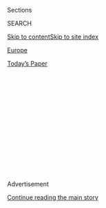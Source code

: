 <div id="app">

<div>

<div>

<div>

<div class="NYTAppHideMasthead css-1q2w90k e1suatyy0">

<div class="section css-ui9rw0 e1suatyy2">

<div class="css-eph4ug er09x8g0">

<div class="css-6n7j50">

</div>

<span class="css-1dv1kvn">Sections</span>

<div class="css-10488qs">

<span class="css-1dv1kvn">SEARCH</span>

</div>

[Skip to content](#site-content)[Skip to site
index](#site-index)

</div>

<div id="masthead-section-label" class="css-1wr3we4 eaxe0e00">

[Europe](https://www.nytimes.com/section/world/europe)

</div>

<div class="css-10698na e1huz5gh0">

</div>

</div>

<div id="masthead-bar-one" class="section hasLinks css-15hmgas e1csuq9d3">

<div class="css-uqyvli e1csuq9d0">

</div>

<div class="css-1uqjmks e1csuq9d1">

</div>

<div class="css-9e9ivx">

[](https://myaccount.nytimes.com/auth/login?response_type=cookie&client_id=vi)

</div>

<div class="css-1bvtpon e1csuq9d2">

[Today’s
Paper](https://www.nytimes.com/section/todayspaper)

</div>

</div>

</div>

</div>

<div data-aria-hidden="false">

<div id="site-content" data-role="main">

<div>

<div class="css-1aor85t" style="opacity:0.000000001;z-index:-1;visibility:hidden">

<div class="css-1hqnpie">

<div class="css-epjblv">

<span class="css-17xtcya">[Europe](/section/world/europe)</span><span class="css-x15j1o">|</span><span class="css-fwqvlz">Trump,
at Putin’s Side, Questions U.S. Intelligence on 2016
Election</span>

</div>

<div class="css-k008qs">

<div class="css-1iwv8en">

<span class="css-18z7m18"></span>

<div>

</div>

</div>

<span class="css-1n6z4y">https://nyti.ms/2Jp88Vz</span>

<div class="css-1705lsu">

<div class="css-4xjgmj">

<div class="css-4skfbu" data-role="toolbar" data-aria-label="Social Media Share buttons, Save button, and Comments Panel with current comment count" data-testid="share-tools">

  - 
  - 
  - 
  - 
    
    <div class="css-6n7j50">
    
    </div>

  - 
  - 

</div>

</div>

</div>

</div>

</div>

</div>

<div id="NYT_TOP_BANNER_REGION" class="css-13pd83m">

</div>

<div id="top-wrapper" class="css-1sy8kpn">

<div id="top-slug" class="css-l9onyx">

Advertisement

</div>

[Continue reading the main
story](#after-top)

<div class="ad top-wrapper" style="text-align:center;height:100%;display:block;min-height:250px">

<div id="top" class="place-ad" data-position="top" data-size-key="top">

</div>

</div>

<div id="after-top">

</div>

</div>

<div id="sponsor-wrapper" class="css-1hyfx7x">

<div id="sponsor-slug" class="css-19vbshk">

Supported by

</div>

[Continue reading the main
story](#after-sponsor)

<div id="sponsor" class="ad sponsor-wrapper" style="text-align:center;height:100%;display:block">

</div>

<div id="after-sponsor">

</div>

</div>

<div class="css-1vkm6nb ehdk2mb0">

# Trump, at Putin’s Side, Questions U.S. Intelligence on 2016 Election

</div>

![<span class="css-16f3y1r e13ogyst0">During a news conference with
President Vladimir V. Putin of Russia, President Trump would not say
whether he believed Russia meddled with the 2016 presidential
election.</span><span class="css-cch8ym"><span class="css-1dv1kvn">Credit</span><span class="css-cnj6d5 e1z0qqy90" itemprop="copyrightHolder"><span class="css-1ly73wi e1tej78p0">Credit...</span><span>Doug
Mills/The New York
Times</span></span></span>](https://static01.nyt.com/images/2018/07/17/world/17Trump-live14/17Trump-live14-videoSixteenByNine3000.jpg)

<div class="css-xt80pu e12qa4dv0">

<div class="css-18e8msd">

<div class="css-vp77d3 epjyd6m0">

<div class="css-1baulvz">

By [<span class="css-1baulvz last-byline" itemprop="name">Julie
Hirschfeld
Davis</span>](https://www.nytimes.com/by/julie-hirschfeld-davis)

</div>

</div>

  - July 16,
    2018

  - 
    
    <div class="css-4xjgmj">
    
    <div class="css-d8bdto" data-role="toolbar" data-aria-label="Social Media Share buttons, Save button, and Comments Panel with current comment count" data-testid="share-tools">
    
      - 
      - 
      - 
      - 
        
        <div class="css-6n7j50">
        
        </div>
    
      - 
      - 
    
    </div>
    
    </div>

</div>

</div>

<div class="section meteredContent css-1r7ky0e" name="articleBody" itemprop="articleBody">

<div class="css-1fanzo5 StoryBodyCompanionColumn">

<div class="css-53u6y8">

HELSINKI, Finland — President Trump stood next to President Vladimir V.
Putin of Russia on Monday and publicly challenged the conclusion of his
own intelligence agencies that Moscow interfered in the 2016
presidential election, wrapping up what he called a “deeply productive”
[summit
meeting](https://www.nytimes.com/2018/07/16/world/europe/trump-putin-summit-helsinki.html?rref=collection%2Fsectioncollection%2Fworld&action=click&contentCollection=world&region=rank&module=package&version=highlights&contentPlacement=1&pgtype=sectionfront)
with an extraordinary show of trust for a leader accused of attacking
American democracy.

In a remarkable news conference, Mr. Trump did not name a single action
for which Mr. Putin should be held accountable. Instead, he saved his
sharpest criticism for the United States and the special counsel
investigation into the election interference, calling it a “ridiculous”
probe and a “witch hunt” that has kept the two countries apart.

Mr. Trump even questioned the determinations by his intelligence
officials that Russia had meddled in the election.

*\[*[*Julie Hirschfeld Davis joined “The Daily” to discuss how President
Trump avoided criticizing President Vladimir V. Putin, and instead aimed
his barbs at the U.S. Listen
here.*](https://www.nytimes.com/2018/07/17/podcasts/the-daily/trump-putin-russia-summit-meeting.html?rref=nytimes.com%2Fthedaily)*\]*

</div>

</div>

<div class="css-1fanzo5 StoryBodyCompanionColumn">

<div class="css-53u6y8">

“They said they think it’s Russia,” Mr. Trump said. “I have President
Putin; he just said it’s not Russia,” the president continued, only
moments after Mr. Putin conceded that he had wanted Mr. Trump to win the
election because of his promises of warmer relations with Moscow.

“I will say this: I don’t see any reason why it would be” Russia that
was responsible for the election hacking, Mr. Trump added. “President
Putin was extremely strong and powerful in his denial today.”

The 45-minute news conference offered the spectacle of the American and
Russian presidents both pushing back on the notion of Moscow’s election
interference, with Mr. Putin demanding evidence of something he said had
never been proved, and Mr. Trump appearing to agree.

When asked directly whether he believed [Mr.
Putin](100000006003853/web/editing) or his own intelligence agencies
about the election meddling, Mr. Trump said there were “two thoughts” on
the matter: one from American officials like Dan Coats, his director of
national intelligence, asserting Russia’s involvement; and one from Mr.
Putin dismissing it.

“I have confidence in both parties,” Mr. Trump said.

He then changed the subject, demanding to know why the F.B.I. never
examined the hacked computer servers of the Democratic National
Committee, and asking about the fate of emails missing from the server
of Hillary Clinton, his campaign rival.

</div>

</div>

<div class="css-1fanzo5 StoryBodyCompanionColumn">

<div class="css-53u6y8">

“Where are Hillary Clinton’s emails?” Mr. Trump said.

His performance drew howls of protests from Democrats and some
Republicans, prompting John O. Brennan, who served as C.I.A. director
under President Barack Obama, to suggest that the remarks warranted Mr.
Trump’s impeachment.

“Donald Trump’s press conference performance in Helsinki rises to &
exceeds the threshold of ‘high crimes & misdemeanors,’” Mr. Brennan
[wrote on
Twitter](https://twitter.com/JohnBrennan/status/1018885971104985093),
calling the president’s behavior “treasonous.” “Not only were Trump’s
comments imbecilic, he is wholly in the pocket of Putin.”

The House speaker, Paul D. Ryan, [released a
statement](https://www.speaker.gov/press-release/statement-russia)
saying, “there is no question that Russia interfered in our election and
continues attempts to undermine democracy.”

And within hours, Mr. Coats issued his own strongly worded statement
that contained an implicit rebuke of Mr. Trump.

“We have been clear in our assessments of Russian meddling in the 2016
election and their ongoing, pervasive efforts to undermine our
democracy,” Mr. Coats said. “We will continue to provide unvarnished and
objective intelligence in support of our national security.”

Some of Mr. Trump’s own advisers privately said they were shocked by the
president’s performance, including his use of the phrase “witch hunt” to
describe the special counsel investigation while standing beside Mr.
Putin.

</div>

</div>

<div class="css-1sngw6j">

[](https://www.nytimes.com/interactive/2018/07/16/us/politics/republicans-trump-putin-russia-reaction.html)

<div class="css-1eoytci">

![](https://static01.nyt.com/images/2018/07/16/us/republicans-trump-putin-russia-reaction-promo-1531788003912/republicans-trump-putin-russia-reaction-promo-1531788003912-articleLarge.jpg)

</div>

<div class="css-1rha1bf">

## How Republican Lawmakers Responded to Trump’s Russian Meddling Denial

Reports of the president’s comments prompted outcry from some lawmakers,
but they were followed by notable silence from others.

</div>

</div>

<div class="css-1fanzo5 StoryBodyCompanionColumn">

<div class="css-53u6y8">

Aboard Air Force One back to Washington, Mr. Trump’s mood grew foul as
the breadth of the critical reactions became clear, according to some
people briefed on the flight. Aides steered clear of the front of the
plane to avoid being tapped for a venting session with Mr. Trump.

</div>

</div>

<div class="css-1fanzo5 StoryBodyCompanionColumn">

<div class="css-53u6y8">

Some political allies worried that the encounter with Mr. Putin would
linger over Republicans heading into the midterm elections this fall.

“President Trump must clarify his statements in Helsinki on our
intelligence system and Putin,” Newt Gingrich, the former Republican
speaker of the House who has advised Mr. Trump,
[said](https://twitter.com/newtgingrich/status/1018967261418344450) on
Twitter. “It is the most serious mistake of his presidency and must be
corrected — immediately.”

Both presidents said it was vital to talk to each other because, as
leaders of two major nuclear powers, they had a responsibility to engage
in dialogue and ensure global stability.

But Mr. Trump’s statements at the news conference were a remarkable
break with his administration, which on Friday [indicted 12 Russian
intelligence
officers](https://www.nytimes.com/2018/07/13/us/politics/mueller-indictment-russian-intelligence-hacking.html)
for cyberattacks intended to interfere in the presidential contest. The
indictment explained, in detail, how Russian intelligence officers
hacked the Democratic National Committee and the Clinton presidential
campaign, providing the most explicit account to date of the Russian
government’s meddling in American democracy.

Mr. Trump said he did not regard Mr. Putin as an adversary, but as a
“good competitor,” adding that, “the word competitor is a compliment.”

When Mr. Putin was asked by an American reporter whether he had wanted
Mr. Trump to win and directed an effort intended to bring about that
result, the Russian president quickly answered, “Yes I did, yes I did,
because he talked about bringing the U.S.-Russia relationship back to
normal.” It was not clear whether he had heard the translation of the
second part of the question.

</div>

</div>

<div class="css-1fanzo5 StoryBodyCompanionColumn">

<div class="css-53u6y8">

Mr. Putin said he would look into the possibility of having Russian law
enforcement authorities assist Robert S. Mueller III, the special
counsel investigating Moscow’s election interference, in questioning the
12 people who were charged. Mr. Trump called it an “incredible offer.”

But in return, Mr. Putin, who rolled his eyes and snickered at the
notion that he had compromising material on Mr. Trump or his family,
said that Russia would expect American assistance in cases of interest
to Moscow, including the ability to send Russian law enforcement
officials to work in the United States.

He singled out [William F.
Browder](https://www.nytimes.com/2018/07/16/world/europe/putin-bill-browder-magnitsky-investor.html),
a longstanding critic of the Kremlin whose associates Mr. Putin accused
of evading taxes and funneling millions of dollars to the Clinton
campaign, without providing evidence.

Mr. Putin also took solace in Mr. Trump’s doubt-casting about who was
responsible for the hacking, saying the allegations that Russia had
directed the effort were “utter nonsense, just like the president
recently mentioned.”

Emerging from his one-on-one meeting with Mr. Putin, which was followed
by a larger lunch meeting with advisers, Mr. Trump cited a litany of
factors that he said had stood in the way of better relations between
the United States and Russia. He blamed Democrats’ bitterness over
having lost an election that they should have won, and Mr. Mueller’s
investigation.

But Mr. Trump claimed to have defused all of that tension in a matter of
minutes.

“Our relationship has never been worse than it is now,” Mr. Trump said.
“However, that changed as of about four hours ago.”

Mr. Trump began his day on Monday on Twitter, blaming [American
“foolishness and
stupidity”](https://twitter.com/realDonaldTrump/status/1018738368753078273)
for years of escalating tension with Russia, as well as the “Rigged
Witch Hunt.”

</div>

</div>

<div class="css-1fanzo5 StoryBodyCompanionColumn">

<div class="css-53u6y8">

The comment appeared to absolve Moscow of many irritants in the
relationship with Russia, including the election hacking, the annexation
of Crimea, Russian backing for rebels in Ukraine and for the Assad
government in Syria, and Moscow’s suspected [use of a nerve agent to
poison people in
Britain](https://www.nytimes.com/2018/07/15/world/europe/uk-skripal-russia-novichok.html).

In fact, Russia’s Foreign Ministry recirculated the comment, [chiming
in, “We
agree.”](https://twitter.com/mfa_russia/status/1018803468805566464)

For much of the news conference, Mr. Trump appeared to be far more
focused on defending the legitimacy of his election victory than on
determining who was behind the election
hacking.

</div>

</div>

<div class="css-1sngw6j">

[](https://www.nytimes.com/interactive/2018/07/16/us/elections/russian-interference-statements-comments.html)

<div class="css-1eoytci">

![](https://static01.nyt.com/images/2018/07/17/us/russian-interference-statements-comments-promo-1531839768920/russian-interference-statements-comments-promo-1531839768920-articleLarge-v2.gif)

</div>

<div class="css-1rha1bf">

## 8 U.S. Intelligence Groups Blame Russia for Meddling, but Trump Keeps Clouding the Picture

The heads of the national security agencies on Thursday said that Russia
was still trying to influence United States elections, contradicting
statements made by President Trump.

</div>

</div>

<div class="css-1fanzo5 StoryBodyCompanionColumn">

<div class="css-53u6y8">

“There was no collusion at all — everybody knows it,” Mr. Trump said.
“That was a clean campaign. I beat Hillary Clinton easily.”

He added, “We ran a brilliant campaign, and that’s why I’m president.”

Later, in an interview with Fox News, Mr. Putin repeated his assertion
that Russia had not interfered in the American presidential race. But
then he suggested that the hacking itself should not be treated as such
an explosive issue, because the emails taken from Democratic officials
were accurate.

“The information that I am aware of, there’s nothing false about it,”
Mr. Putin said in the interview. “Every single grain of it is true. And
the Democratic leadership admitted it.”

In the United States, critics of Mr. Trump reacted angrily to his
contention that Russia and the United States shared blame for their
deteriorated relationship.

</div>

</div>

<div class="css-1fanzo5 StoryBodyCompanionColumn">

<div class="css-53u6y8">

“This is bizarre and flat-out wrong,” said Senator Ben Sasse, Republican
of Nebraska. “The United States is not to blame. America wants a good
relationship with the Russian people, but Vladimir Putin and his thugs
are responsible for Soviet-style aggression. When the president plays
these moral equivalence games, he gives Putin a propaganda win he
desperately needs.”

Mr. Ryan said, “There is no moral equivalence between the United States
and Russia, which remains hostile to our most basic values and ideas.”

The summit meeting capped a weeklong European trip in which Mr. Trump
disparaged NATO allies, [castigated
Germany](https://www.nytimes.com/2018/07/11/world/europe/germany-merkel-russia-trump-nato.html),
[criticized the British prime
minister](https://www.nytimes.com/2018/07/12/world/europe/trump-brexit-theresa-may.html)
on her own soil and [branded the European Union a
“foe”](https://www.nytimes.com/2018/07/15/world/europe/trump-putin-summit-meeting.html?rref=collection%2Fsectioncollection%2Fworld&action=click&contentCollection=world&region=rank&module=package&version=highlights&contentPlacement=7&pgtype=sectionfront)
on trade — while he mused about his wish for warmer relations with Mr.
Putin.

Many in Mr. Trump’s own government consider Mr. Putin a potentially
dangerous adversary to be countered, not courted. On Friday, Mr. Coats
said of Russian cyberattacks on the United States, “[the warning lights
are blinking red
again](https://www.nytimes.com/2018/07/13/us/politics/dan-coats-intelligence-russia-cyber-warning.html).”

As Mr. Putin and Mr. Trump emerged from a longer-than-expected set of
talks, which included a 130-minute one-on-one session with no advisers
present, they said they had made progress in forging the bond that both
were seeking.

“We had direct, open, deeply productive dialogue,” Mr. Trump said. “It
went very well.”

Mr. Putin said the two were “glad with the outcome of our first
full-scale meeting,” adding, “I hope that we start to understand each
other better, and I’m grateful to Donald for it.”

Finland, the site of the meeting, shares a long border with Russia and
has been the site of past diplomatic breakthroughs. But this round of
talks did not appear to have produced any.

</div>

</div>

<div class="css-1fanzo5 StoryBodyCompanionColumn">

<div class="css-53u6y8">

The two presidents said they would work together on nuclear arms
control, although neither mentioned a concrete set of actions on forging
a new treaty to replace the New Start Treaty, which is set to expire in
2021. They also did not address what American officials have said are
Russian violations of the Intermediate-range Nuclear Forces Treaty.

The two also said they would work together to secure Israel’s border
with Syria, restoring a cease-fire in the Golan Heights, and cooperate
to bring humanitarian relief to address the toll of the civil war that
has raged in Syria for more than seven years.

Mr. Trump said he had directly confronted Mr. Putin on the election
interference, calling it “a message best delivered in person.” But he
pivoted almost immediately to criticism of Mr. Mueller’s investigation
and a recitation of his success in the Electoral College, blaming the
investigation — not Russia’s actions — for the inability of two great
nuclear powers to work together.

“I think that the probe is a disaster for our country,” Mr. Trump said.
“I think it’s kept us apart; it’s kept us separated. There is no
collusion at all.”

He twice called Mr. Putin’s proposal to potentially allow Russian
officials to question the 12 indicted agents with American observers
present “an incredible offer.”

Peter Carr, a spokesman for the special counsel, had no comment on the
idea.

</div>

</div>

</div>

<div>

</div>

<div>

</div>

<div>

</div>

<div>

<div id="bottom-wrapper" class="css-1ede5it">

<div id="bottom-slug" class="css-l9onyx">

Advertisement

</div>

[Continue reading the main
story](#after-bottom)

<div id="bottom" class="ad bottom-wrapper" style="text-align:center;height:100%;display:block;min-height:90px">

</div>

<div id="after-bottom">

</div>

</div>

</div>

</div>

</div>

## Site Index

<div>

</div>

## Site Information Navigation

  - [© <span>2020</span> <span>The New York Times
    Company</span>](https://help.nytimes.com/hc/en-us/articles/115014792127-Copyright-notice)

<!-- end list -->

  - [NYTCo](https://www.nytco.com/)
  - [Contact
    Us](https://help.nytimes.com/hc/en-us/articles/115015385887-Contact-Us)
  - [Work with us](https://www.nytco.com/careers/)
  - [Advertise](https://nytmediakit.com/)
  - [T Brand Studio](http://www.tbrandstudio.com/)
  - [Your Ad
    Choices](https://www.nytimes.com/privacy/cookie-policy#how-do-i-manage-trackers)
  - [Privacy](https://www.nytimes.com/privacy)
  - [Terms of
    Service](https://help.nytimes.com/hc/en-us/articles/115014893428-Terms-of-service)
  - [Terms of
    Sale](https://help.nytimes.com/hc/en-us/articles/115014893968-Terms-of-sale)
  - [Site
    Map](https://spiderbites.nytimes.com)
  - [Help](https://help.nytimes.com/hc/en-us)
  - [Subscriptions](https://www.nytimes.com/subscription?campaignId=37WXW)

</div>

</div>

</div>

</div>
